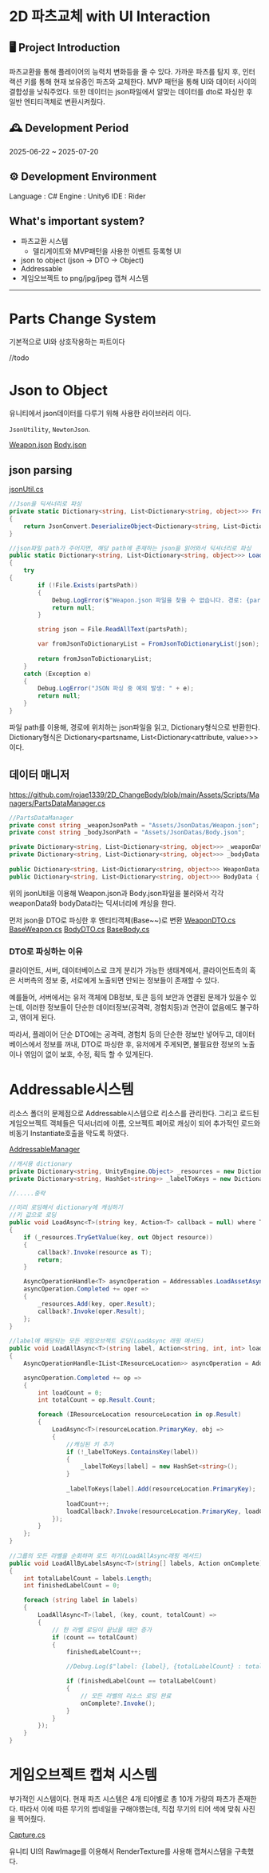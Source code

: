 # 2D 파츠교체 with UI Interaction

## 🖥️ Project Introduction
파츠교환을 통해 플레이어의 능력치 변화등을 줄 수 있다.
가까운 파츠를 탐지 후, 인터랙션 키를 통해 현재 보유중인 파츠와 교체한다.
MVP 패턴을 통해 UI와 데이터 사이의 결합성을 낮춰주었다.
또한 데이터는 json파일에서 알맞는 데이터를 dto로 파싱한 후 일반 엔티티객체로 변환시켜줬다.

## 🕰️ Development Period
2025-06-22 ~ 2025-07-20
## ⚙️ Development Environment
Language : C#
Engine : Unity6
IDE : Rider

## What's important system?
- 파츠교환 시스템
    - 델리게이트와 MVP패턴을 사용한 이벤트 등록형 UI
- json to object (json -> DTO -> Object)
- Addressable
- 게임오브젝트 to png/jpg/jpeg 캡쳐 시스템

---
# Parts Change System
기본적으로 UI와 상호작용하는 파트이다

//todo

# Json to Object

유니티에서 json데이터를 다루기 위해 사용한 라이브러리 이다.

`JsonUtility`, `NewtonJson`.

[Weapon.json](https://github.com/rojae1339/2D_ChangeBody/blob/main/Assets/JsonDatas/Weapon.json)
[Body.json](https://github.com/rojae1339/2D_ChangeBody/blob/main/Assets/JsonDatas/Body.json)

## json parsing
[jsonUtil.cs](https://github.com/rojae1339/2D_ChangeBody/blob/main/Assets/Scripts/Utils/JsonUtil.cs)

```cs
//Json을 딕셔너리로 파싱
private static Dictionary<string, List<Dictionary<string, object>>> FromJsonToDictionaryList(string json)
{
    return JsonConvert.DeserializeObject<Dictionary<string, List<Dictionary<string, object>>>>(json);
}

//json파일 path가 주어지면, 해당 path에 존재하는 json을 읽어와서 딕셔너리로 파싱
public static Dictionary<string, List<Dictionary<string, object>>> LoadPartsWithPath(string partsPath)
{
    try
{
        if (!File.Exists(partsPath))
        {
            Debug.LogError($"Weapon.json 파일을 찾을 수 없습니다. 경로: {partsPath}");
            return null;
        }

        string json = File.ReadAllText(partsPath);

        var fromJsonToDictionaryList = FromJsonToDictionaryList(json);
            
        return fromJsonToDictionaryList;
    }
    catch (Exception e)
    {
        Debug.LogError("JSON 파싱 중 예외 발생: " + e);
        return null;
    }
}
```

파일 path를 이용해, 경로에 위치하는 json파일을 읽고, Dictionary형식으로 반환한다.
Dictionary형식은 Dictionary<partsname, List<Dictionary<attribute, value>>> 이다.



## 데이터 매니저

https://github.com/rojae1339/2D_ChangeBody/blob/main/Assets/Scripts/Managers/PartsDataManager.cs
```cs
//PartsDataManager
private const string _weaponJsonPath = "Assets/JsonDatas/Weapon.json";
private const string _bodyJsonPath = "Assets/JsonDatas/Body.json";

private Dictionary<string, List<Dictionary<string, object>>> _weaponData = new();
private Dictionary<string, List<Dictionary<string, object>>> _bodyData = new();
        
public Dictionary<string, List<Dictionary<string, object>>> WeaponData { get => _weaponData; }
public Dictionary<string, List<Dictionary<string, object>>> BodyData { get => _bodyData; }
```

위의 jsonUtil을 이용해 Weapon.json과 Body.json파일을 불러와서 
각각 weaponData와 bodyData라는 딕셔너리에 캐싱을 한다.

먼저 json을 DTO로 파싱한 후 엔티티객체(Base~~)로 변환
[WeaponDTO.cs](https://github.com/rojae1339/2D_ChangeBody/blob/main/Assets/Scripts/Player/Weapon/DTO/WeaponDTO.cs)
[BaseWeapon.cs](https://github.com/rojae1339/2D_ChangeBody/blob/main/Assets/Scripts/Player/Weapon/DTO/BaseWeapon.cs)
[BodyDTO.cs](https://github.com/rojae1339/2D_ChangeBody/blob/main/Assets/Scripts/Player/Body/DTO/BodyDTO.cs)
[BaseBody.cs](https://github.com/rojae1339/2D_ChangeBody/blob/main/Assets/Scripts/Player/Body/DTO/BaseBody.cs)

### DTO로 파싱하는 이유
클라이언트, 서버, 데이터베이스로 크게 분리가 가능한 생태계에서, 클라이언트측의 혹은 서버측의 정보 중, 서로에게 노출되면 안되는 정보들이 존재할 수 있다. 

예를들어, 서버에서는 유저 객체에 DB정보, 토큰 등의 보안과 연결된 문제가 있을수 있는데, 이러한 정보들이 단순한 데이터정보(공격력, 경험치등)과 연관이 없음에도 불구하고, 엮이게 된다.

따라서, 플레이어 단순 DTO에는 공격력, 경험치 등의 단순한 정보만 넣어두고, 데이터베이스에서 정보를 꺼내, DTO로 파싱한 후, 유저에게 주게되면, 불필요한 정보의 노출이나 엮임이 없이 보호, 수정, 획득 할 수 있게된다.

# Addressable시스템
리소스 폴더의 문제점으로 Addressable시스템으로 리소스를 관리한다.
그리고 로드된 게임오브젝트 객체들은 딕셔너리에 이름, 오브젝트 페어로 캐싱이 되어 추가적인 로드와 비동기 Instantiate호출을 막도록 하였다.

[AddressableManager](https://github.com/rojae1339/2D_ChangeBody/blob/main/Assets/Scripts/Managers/AddressableManager.cs)
```cs
//캐시용 dictionary
private Dictionary<string, UnityEngine.Object> _resources = new Dictionary<string, Object>();
private Dictionary<string, HashSet<string>> _labelToKeys = new Dictionary<string, HashSet<string>>();

//.....중략

//미리 로딩해서 dictionary에 캐싱하기
//키 값으로 로딩
public void LoadAsync<T>(string key, Action<T> callback = null) where T : Object
{
    if (_resources.TryGetValue(key, out Object resource))
    {
        callback?.Invoke(resource as T);
        return;
    }

    AsyncOperationHandle<T> asyncOperation = Addressables.LoadAssetAsync<T>(key);
    asyncOperation.Completed += oper =>
    {
        _resources.Add(key, oper.Result);
        callback?.Invoke(oper.Result);
    };
}
    
//label에 해당되는 모든 게임오브젝트 로딩(LoadAsync 래핑 메서드)
public void LoadAllAsync<T>(string label, Action<string, int, int> loadCallback) where T : Object
{
    AsyncOperationHandle<IList<IResourceLocation>> asyncOperation = Addressables.LoadResourceLocationsAsync(label,     typeof(T));

    asyncOperation.Completed += op =>
    {
        int loadCount = 0;
        int totalCount = op.Result.Count;

        foreach (IResourceLocation resourceLocation in op.Result)
        {
            LoadAsync<T>(resourceLocation.PrimaryKey, obj =>
            {
                //캐싱된 키 추가
                if (!_labelToKeys.ContainsKey(label))
                {
                    _labelToKeys[label] = new HashSet<string>();
                }
                    
                _labelToKeys[label].Add(resourceLocation.PrimaryKey);
                    
                loadCount++;
                loadCallback?.Invoke(resourceLocation.PrimaryKey, loadCount, totalCount);
            });
        }
    };
}
    
//그룹의 모든 라벨을 순회하며 로드 하기(LoadAllAsync래핑 메서드)
public void LoadAllByLabelsAsync<T>(string[] labels, Action onComplete) where T : Object
{
    int totalLabelCount = labels.Length;
    int finishedLabelCount = 0;

    foreach (string label in labels)
    {
        LoadAllAsync<T>(label, (key, count, totalCount) =>
        {
            // 한 라벨 로딩이 끝났을 때만 증가
            if (count == totalCount)
            {
                finishedLabelCount++;

                //Debug.Log($"label: {label}, {totalLabelCount} : total, {finishedLabelCount} : finished");

                if (finishedLabelCount == totalLabelCount)
                {
                    // 모든 라벨의 리소스 로딩 완료
                    onComplete?.Invoke();
                }
            }
        });
    }
}
```

# 게임오브젝트 캡쳐 시스템

부가적인 시스템이다.
현재 파츠 시스템은 4개 티어별로 총 10개 가량의 파츠가 존재한다.
따라서 이에 따른 무기의 썸네일을 구해야했는데, 직접 무기의 티어 색에 맞춰 사진을 찍어줬다.

[Capture.cs](https://github.com/rojae1339/2D_ChangeBody/blob/main/Assets/RenderTexture/Capture.cs)

유니티 UI의 RawImage를 이용해서 RenderTexture를 사용해 캡쳐시스템을 구축했다.

